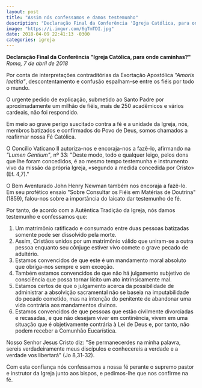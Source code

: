 ```yaml
---
layout: post
title: "Assim nós confessamos e damos testemunho"
description: "Declaração Final da Conferência 'Igreja Católica, para onde caminhas?'"
image: "https://i.imgur.com/6gTmTDI.jpg"
date: 2018-04-09 22:41:13 -0300
categories: igreja
---
```


**Declaração Final da Conferência "Igreja Católica, para onde caminhas?"**
_Roma, 7 de abril de 2018_

Por conta de interpretações contraditórias da Exortação Apostólica _"Amoris laetitia"_, descontentamento e confusão espalham-se entre os fiéis por todo o mundo.

O urgente pedido de explicação, submetido ao Santo Padre por aproximadamente um milhão de fiéis, mais de 250 acadêmicos e vários cardeais, não foi respondido.

Em meio ao grave perigo suscitado contra a fé e a unidade da Igreja, nós, membros batizados e confirmados do Povo de Deus, somos chamados a reafirmar nossa Fé Católica.

O Concílio Vaticano II autoriza-nos e encoraja-nos a fazê-lo, afirmando na _"Lumen Gentium"_, nº 33: "Deste modo, todo e qualquer leigo, pelos dons que lhe foram concedidos, é ao mesmo tempo testemunha e instrumento vivo da missão da própria Igreja, «segundo a medida concedida por Cristo» (Ef. 4,7)."

O Bem Aventurado John Henry Newman também nos encoraja a fazê-lo. Em seu profético ensaio "Sobre Consultar os Fiéis em Matérias de Doutrina" (1859), falou-nos sobre a importância do laicato dar testemunho de fé.

Por tanto, de acordo com a Autêntica Tradição da Igreja, nós damos testemunho e confessamos que:

1. Um matrimônio ratificado e consumado entre duas pessoas batizadas somente pode ser dissolvido pela morte.
2. Assim, Cristãos unidos por um matrimônio válido que uniram-se a outra pessoa enquanto seu cônjuge estiver vivo comete o grave pecado de adultério.
3. Estamos convencidos de que este é um mandamento moral absoluto que obriga-nos sempre e sem exceção.
4. Também estamos convencidos de que não há julgamento subjetivo de consciência que possa tornar lícito um ato intrinsicamente mal.
5. Estamos certos de que o julgamento acerca da possibilidade de administrar a absolvição sacramental não se baseia na imputabilidade do pecado cometido, mas na intenção do penitente de abandonar uma vida contrária aos mandamentos divinos.
6. Estamos convencidos de que pessoas que estão civilmente divorciadas e recasadas, e que não desejam viver em continência, vivem em uma situação que é objetivamente contrária à Lei de Deus e, por tanto, não podem receber a Comunhão Eucarística.

Nosso Senhor Jesus Cristo diz: "Se permanecerdes na minha palavra, sereis verdadeiramente meus discípulos e conhecereis a verdade e a verdade vos libertará" (Jo 8,31-32).

Com esta confiança nós confessamos a nossa fé perante o supremo pastor e instrutor da Igreja junto aos bispos, e pedimos-lhe que nos confirme na fé.